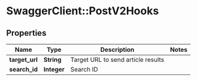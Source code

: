 # SwaggerClient::PostV2Hooks

## Properties
Name | Type | Description | Notes
------------ | ------------- | ------------- | -------------
**target_url** | **String** | Target URL to send article results | 
**search_id** | **Integer** | Search ID | 


